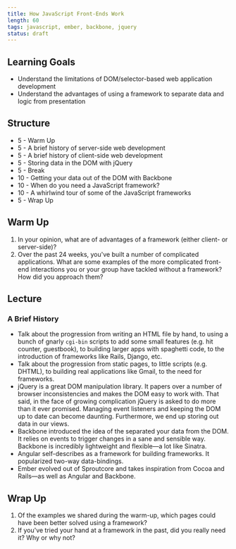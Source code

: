 ```yaml
---
title: How JavaScript Front-Ends Work
length: 60
tags: javascript, ember, backbone, jquery
status: draft
---
```


## Learning Goals

* Understand the limitations of DOM/selector-based web application development
* Understand the advantages of using a framework to separate data and logic from presentation

## Structure

* 5 - Warm Up
* 5 - A brief history of server-side web development
* 5 - A brief history of client-side web development
* 5 - Storing data in the DOM with jQuery
* 5 - Break
* 10 - Getting your data out of the DOM with Backbone
* 10 - When do you need a JavaScript framework?
* 10 - A whirlwind tour of some of the JavaScript frameworks
* 5 - Wrap Up

## Warm Up

1. In your opinion, what are of advantages of a framework (either client- or server-side)?
2. Over the past 24 weeks, you've built a number of complicated applications. What are some examples of the more complicated front-end interactions you or your group have tackled without a framework? How did you approach them?

## Lecture

### A Brief History

* Talk about the progression from writing an HTML file by hand, to using a bunch of gnarly `cgi-bin` scripts to add some small features (e.g. hit counter, guestbook), to building larger apps with spaghetti code, to the introduction of frameworks like Rails, Django, etc.
* Talk about the progression from static pages, to little scripts (e.g. DHTML), to building real applications like Gmail, to the need for frameworks.
* jQuery is a great DOM manipulation library. It papers over a number of browser inconsistencies and makes the DOM easy to work with. That said, in the face of growing complication jQuery is asked to do more than it ever promised. Managing event listeners and keeping the DOM up to date can become daunting. Furthermore, we end up storing out data in our views.
* Backbone introduced the idea of the separated your data from the DOM. It relies on events to trigger changes in a sane and sensible way. Backbone is incredibly lightweight and flexible—a lot like Sinatra.
* Angular self-describes as a framework for building frameworks. It popularized two-way data-bindings.
* Ember evolved out of Sproutcore and takes inspiration from Cocoa and Rails—as well as Angular and Backbone.

## Wrap Up

1. Of the examples we shared during the warm-up, which pages could have been better solved using a framework?
2. If you've tried your hand at a framework in the past, did you really need it? Why or why not?

